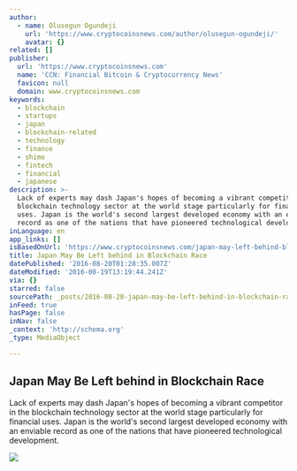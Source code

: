```yaml
---
author:
  - name: Olusegun Ogundeji
    url: 'https://www.cryptocoinsnews.com/author/olusegun-ogundeji/'
    avatar: {}
related: []
publisher:
  url: 'https://www.cryptocoinsnews.com'
  name: 'CCN: Financial Bitcoin & Cryptocurrency News'
  favicon: null
  domain: www.cryptocoinsnews.com
keywords:
  - blockchain
  - startups
  - japan
  - blockchain-related
  - technology
  - finance
  - shimo
  - fintech
  - financial
  - japanese
description: >-
  Lack of experts may dash Japan's hopes of becoming a vibrant competitor in the
  blockchain technology sector at the world stage particularly for financial
  uses. Japan is the world's second largest developed economy with an enviable
  record as one of the nations that have pioneered technological development.
inLanguage: en
app_links: []
isBasedOnUrl: 'https://www.cryptocoinsnews.com/japan-may-left-behind-blockchain-race/'
title: Japan May Be Left behind in Blockchain Race
datePublished: '2016-08-20T01:28:35.007Z'
dateModified: '2016-08-19T13:19:44.241Z'
via: {}
starred: false
sourcePath: _posts/2016-08-20-japan-may-be-left-behind-in-blockchain-race.md
inFeed: true
hasPage: false
inNav: false
_context: 'http://schema.org'
_type: MediaObject

---
```

<article style=""><h1>Japan May Be Left behind in Blockchain Race</h1><p>Lack of experts may dash Japan's hopes of becoming a vibrant competitor in the blockchain technology sector at the world stage particularly for financial uses. Japan is the world's second largest developed economy with an enviable record as one of the nations that have pioneered technological development.</p><img src="https://www.cryptocoinsnews.com/wp-content/uploads/2016/08/Japan-May-Be-Left-behind-in-Blockchain-Race.jpg" /></article>